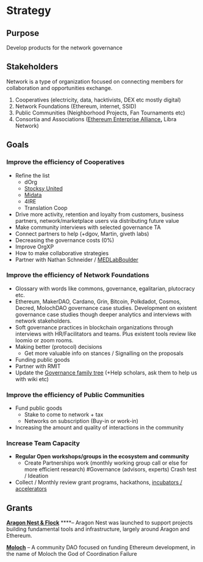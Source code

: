 # Strategy

## Purpose

Develop products for the network governance

## Stakeholders

Network is a type of organization focused on connecting members for collaboration and opportunities exchange.

1. Cooperatives \(electricity, data, hacktivists, DEX etc mostly digital\)
2. Network Foundations \(Ethereum, internet, SSID\)
3. Public Communities \(Neighborhood Projects, Fan Tournaments etc\)
4. Consortia and Associations \([Ethereum Enterprise Alliance](https://entethalliance.org/)**,** Libra Network\)

## Goals

### Improve the efficiency of Cooperatives

* Refine the list
  * dOrg
  * [Stocksy United](https://en.wikipedia.org/wiki/Stocksy_United)
  * [Midata](https://www.midata.coop/)
  * 4IRE
  * Translation Coop
* Drive more activity, retention and loyalty from customers, business partners, network/marketplace users via distributing future value
* Make community interviews with selected governance TA
* Connect partners to help \(+dgov, Martin, giveth labs\)
* Decreasing the governance costs \(0%\)
* Improve OrgXP
* How to make collaborative strategies
* Partner with Nathan Schneider / [MEDLabBoulder](https://twitter.com/MEDLabBoulder)

### Improve the efficiency of Network Foundations

* Glossary with words like commons, governance, egalitarian, plutocracy etc.
* Ethereum, MakerDAO, Cardano, Grin, Bitcoin, Polkdadot, Cosmos, Decred, MolochDAO  governance case studies. Development on existent governance case studies though deeper analytics and interviews with network stakeholders.
* Soft governance practices in blockchain organizations through interviews with HR/Facilitators and teams. Plus existent tools review like loomio or zoom rooms.
* Making better \(protocol\) decisions
  * Get more valuable info on stances / Signalling on the proposals
* Funding public goods
* Partner with RMIT
* Update the [Governance family tree](https://coinmetrics.io/papers/dissertation.pdf) \(+Help scholars, ask them to help us with wiki etc\)

### Improve the efficiency of Public Communities

* Fund public goods
  * Stake to come to network + tax
  * Networks on subscription \(Buy-in or work-in\)
* Increasing the amount and quality of interactions in the community

### Increase Team Capacity

* **Regular Open workshops/groups in the ecosystem and community**
  * Create Partnerships work \(monthly working group call or else for more efficient research\) \#Governance \(advisors, experts\) Crash test / Ideation
* Collect / Monthly review grant programs, hackathons, [incubators / accelerators](https://wiki.4irelabs.com/docs/research/blockchain-accelerators-and-incubators)

## Grants

[**Aragon Nest & Flock**](https://github.com/aragon/nest) ****– Aragon Nest was launched to support projects building fundamental tools and infrastructure, largely around Aragon and Ethereum.

[**Moloch**](https://molochdao.com/) – A community DAO focused on funding Ethereum development, in the name of Moloch the God of Coordination Failure

### 



